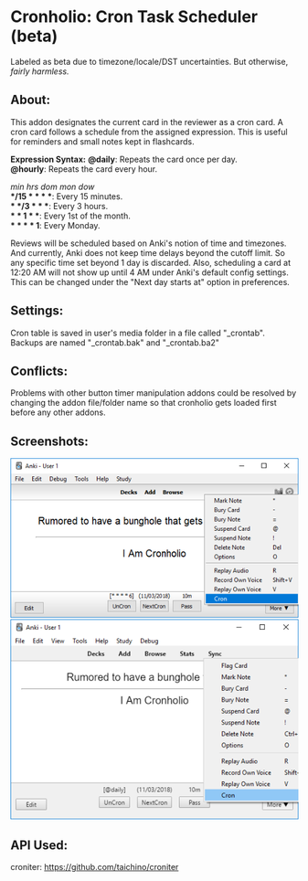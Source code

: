 # Cronholio: Cron Task Scheduler (beta)

Labeled as beta due to timezone/locale/DST uncertainties. But otherwise, <i>fairly harmless.</i>

## About:
This addon designates the current card in the reviewer as a cron card. A cron card follows a schedule from the assigned expression. This is useful for reminders and small notes kept in flashcards.  

<b>Expression Syntax:</b>
<b>@daily</b>: Repeats the card once per day.  
<b>@hourly</b>: Repeats the card every hour.  

<i>min hrs dom mon dow</i>  
<b>&ast;/15 &ast; &ast; &ast; &ast;</b>: Every 15 minutes.  
<b>&ast;  &ast;/3 &ast; &ast; &ast;</b>: Every 3 hours.  
<b>&ast; &ast; 1 &ast; &ast;</b>: Every 1st of the month.  
<b>&ast; &ast; &ast; &ast; 1</b>: Every Monday.  

Reviews will be scheduled based on Anki's notion of time and timezones. And currently, Anki does not keep time delays beyond the cutoff limit. So any specific time set beyond 1 day is discarded. Also, scheduling a card at 12:20 AM will not show up until 4 AM under Anki's default config settings. This can be changed under the "Next day starts at" option in preferences.

## Settings:
Cron table is saved in user's media folder in a file called "_crontab".  
Backups are named "_crontab.bak" and "_crontab.ba2"  

## Conflicts:
Problems with other button timer manipulation addons could be resolved by changing the addon file/folder name so that cronholio gets loaded first before any other addons.

## Screenshots:
<img src="https://github.com/lovac42/Cronholio/blob/master/screenshots/menuoptions.png?raw=true"/>  
<img src="https://github.com/lovac42/Cronholio/blob/master/screenshots/menuoptions21.png?raw=true"/>

## API Used:
croniter: https://github.com/taichino/croniter
